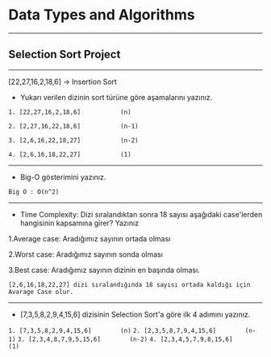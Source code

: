 # Data Types and Algorithms
---
## Selection Sort Project
---
[22,27,16,2,18,6] -> Insertion Sort

* Yukarı verilen dizinin sort türüne göre aşamalarını yazınız.

`1. [22,27,16,2,18,6]	     	(n)`

`2. [2,27,16,22,18,6]		    (n-1)`

`3. [2,6,16,22,18,27]		    (n-2)`

`4. [2,6,16,18,22,27]		    (1)`

---

* Big-O gösterimini yazınız.

`Big O : O(n^2) `

---

* Time Complexity: Dizi sıralandıktan sonra 18 sayısı aşağıdaki case'lerden hangisinin kapsamına girer? Yazınız

1.Average case: Aradığımız sayının ortada olması

2.Worst case: Aradığımız sayının sonda olması

3.Best case: Aradığımız sayının dizinin en başında olması.

`[2,6,16,18,22,27] dizi sıralandığında 18 sayısı ortada kaldığı için Avarage Case olur.`

---

* [7,3,5,8,2,9,4,15,6] dizisinin Selection Sort'a göre ilk 4 adımını yazınız.

`1. [7,3,5,8,2,9,4,15,6]		(n)`
`2. [2,3,5,8,7,9,4,15,6]		(n-1)`
`3. [2,3,4,8,7,9,5,15,6]		(n-2)`
`4. [2,3,4,5,7,9,8,15,6]		(1)`